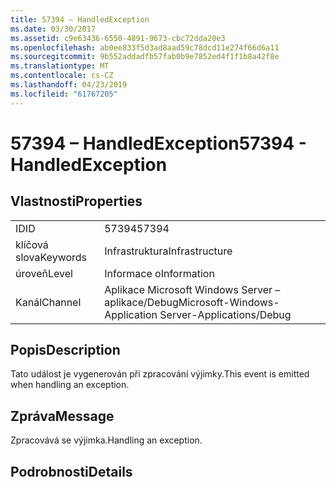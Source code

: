 ```yaml
---
title: 57394 – HandledException
ms.date: 03/30/2017
ms.assetid: c9e63436-6550-4891-9673-cbc72dda20e3
ms.openlocfilehash: ab0ee833f5d3ad8aad59c78dcd11e274f66d6a11
ms.sourcegitcommit: 9b552addadfb57fab0b9e7852ed4f1f1b8a42f8e
ms.translationtype: MT
ms.contentlocale: cs-CZ
ms.lasthandoff: 04/23/2019
ms.locfileid: "61767205"
---
```

# <a name="57394---handledexception"></a><span data-ttu-id="fa678-102">57394 – HandledException</span><span class="sxs-lookup"><span data-stu-id="fa678-102">57394 - HandledException</span></span>
## <a name="properties"></a><span data-ttu-id="fa678-103">Vlastnosti</span><span class="sxs-lookup"><span data-stu-id="fa678-103">Properties</span></span>  
  
|||  
|-|-|  
|<span data-ttu-id="fa678-104">ID</span><span class="sxs-lookup"><span data-stu-id="fa678-104">ID</span></span>|<span data-ttu-id="fa678-105">57394</span><span class="sxs-lookup"><span data-stu-id="fa678-105">57394</span></span>|  
|<span data-ttu-id="fa678-106">klíčová slova</span><span class="sxs-lookup"><span data-stu-id="fa678-106">Keywords</span></span>|<span data-ttu-id="fa678-107">Infrastruktura</span><span class="sxs-lookup"><span data-stu-id="fa678-107">Infrastructure</span></span>|  
|<span data-ttu-id="fa678-108">úroveň</span><span class="sxs-lookup"><span data-stu-id="fa678-108">Level</span></span>|<span data-ttu-id="fa678-109">Informace o</span><span class="sxs-lookup"><span data-stu-id="fa678-109">Information</span></span>|  
|<span data-ttu-id="fa678-110">Kanál</span><span class="sxs-lookup"><span data-stu-id="fa678-110">Channel</span></span>|<span data-ttu-id="fa678-111">Aplikace Microsoft Windows Server – aplikace/Debug</span><span class="sxs-lookup"><span data-stu-id="fa678-111">Microsoft-Windows-Application Server-Applications/Debug</span></span>|  
  
## <a name="description"></a><span data-ttu-id="fa678-112">Popis</span><span class="sxs-lookup"><span data-stu-id="fa678-112">Description</span></span>  
 <span data-ttu-id="fa678-113">Tato událost je vygenerován při zpracování výjimky.</span><span class="sxs-lookup"><span data-stu-id="fa678-113">This event is emitted when handling an exception.</span></span>  
  
## <a name="message"></a><span data-ttu-id="fa678-114">Zpráva</span><span class="sxs-lookup"><span data-stu-id="fa678-114">Message</span></span>  
 <span data-ttu-id="fa678-115">Zpracovává se výjimka.</span><span class="sxs-lookup"><span data-stu-id="fa678-115">Handling an exception.</span></span>  
  
## <a name="details"></a><span data-ttu-id="fa678-116">Podrobnosti</span><span class="sxs-lookup"><span data-stu-id="fa678-116">Details</span></span>

